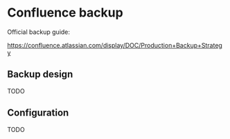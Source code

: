 # Confluence backup

Official backup guide:

https://confluence.atlassian.com/display/DOC/Production+Backup+Strategy

## Backup design

TODO

## Configuration

TODO
